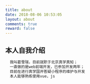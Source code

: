 ```yaml
---
title: about
date: 2018-08-06 10:53:05
layout: about
comments: true
reward: false
---
```


## 本人自我介绍
```bash
  我叫葛雪瑞，目前就职于北京真学真知；
  一直做的是web前端开发，已参加开发两年；
  目前在进行真学国开答疑小程序的维护与开发
  本人能够熟练使用vue，js
```